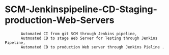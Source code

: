 # SCM-Jenkinspipeline-CD-Staging-production-Web-Servers 
           Automated CI from git SCM through Jenkins pipeline,
           Autmoated CD to stage Web Server for Testing through Jenkins Pipeline,
           Automated CD to production Web server through Jenkins Pieline .
           
